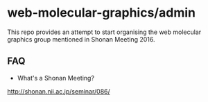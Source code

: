 # web-molecular-graphics/admin

This repo provides an attempt to start organising the web molecular graphics group mentioned in Shonan Meeting 2016.

## FAQ

* What's a Shonan Meeting?

http://shonan.nii.ac.jp/seminar/086/

